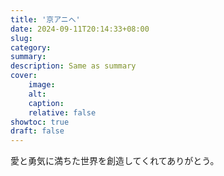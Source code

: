```yaml
---
title: '京アニへ'
date: 2024-09-11T20:14:33+08:00
slug:
category:
summary:
description: Same as summary
cover:
    image:
    alt:
    caption:
    relative: false
showtoc: true
draft: false
---
```


愛と勇気に満ちた世界を創造してくれてありがとう。